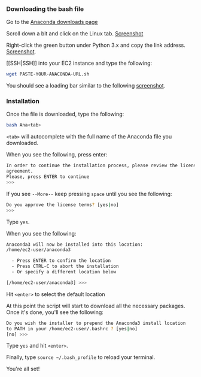 ### Downloading the bash file

Go to the [Anaconda downloads page](https://www.continuum.io/downloads)

Scroll down a bit and click on the Linux tab. [Screenshot](https://www.evernote.com/l/ACiIm3yPQ-1Dba-daaGyGMsOVGzEmSI9vDg)

Right-click the green button under Python 3.x and copy the link address. [Screenshot](https://www.evernote.com/l/ACg18al-QBJAgZXESh7UgYbHF5ibFhKVqY0).

[[SSH|SSH]] into your EC2 instance and type the following:
```bash
wget PASTE-YOUR-ANACONDA-URL.sh
```

You should see a loading bar similar to the following [screenshot](https://www.evernote.com/l/ACggCQF7bB1GPZePBHY47znZfCr36h_BQis). 


### Installation

Once the file is downloaded, type the following:

```bash
bash Ana<tab>
```
`<tab>` will autocomplete with the full name of the Anaconda file you downloaded.

When you see the following, press enter:
```bash
In order to continue the installation process, please review the license
agreement.
Please, press ENTER to continue
>>> 
```

If you see `--More--` keep pressing `space` until you see the following:
```bash
Do you approve the license terms? [yes|no]
>>> 
```

Type `yes`.

When you see the following:
```bash
Anaconda3 will now be installed into this location:
/home/ec2-user/anaconda3

  - Press ENTER to confirm the location
  - Press CTRL-C to abort the installation
  - Or specify a different location below

[/home/ec2-user/anaconda3] >>> 
```
Hit `<enter>` to select the default location

At this point the script will start to download all the necessary packages. Once it's done, you'll see the following:
```bash
Do you wish the installer to prepend the Anaconda3 install location
to PATH in your /home/ec2-user/.bashrc ? [yes|no]
[no] >>> 
```

Type `yes` and hit `<enter>`. 

Finally, type `source ~/.bash_profile` to reload your terminal.

You're all set!